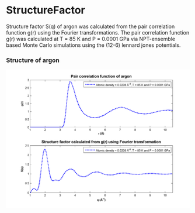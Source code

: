 # StructureFactor
Structure factor S(q) of argon was calculated from the pair correlation function g(r) using the Fourier transformations. The pair correlation function g(r) was calculated at T = 85 K and P = 0.0001 GPa via NPT-ensemble based Monte Carlo simulations using the (12-6) lennard jones potentials. 

### Structure of argon
![alt tag](https://raw.githubusercontent.com/NaveenKaliannan/StructureFactor/master/structure.png)

